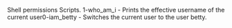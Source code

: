 Shell permissions Scripts.
1-who_am_i  - Prints the effective username of the current user0-iam_betty - Switches the current user to the user betty.